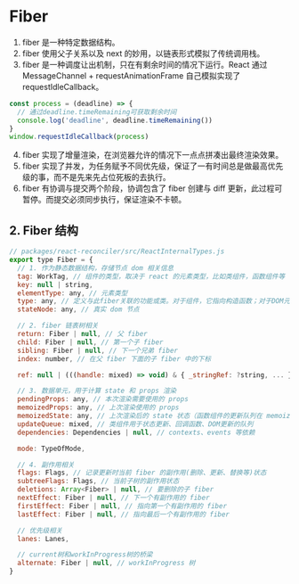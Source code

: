 # Fiber

1. fiber 是一种特定数据结构。
2. fiber 使用父子关系以及 next 的妙用，以链表形式模拟了传统调用栈。
3. fiber 是一种调度让出机制，只在有剩余时间的情况下运行。React 通过 MessageChannel + requestAnimationFrame 自己模拟实现了 requestIdleCallback。

```js
const process = (deadline) => {
  // 通过deadline.timeRemaining可获取剩余时间
  console.log('deadline', deadline.timeRemaining())
}
window.requestIdleCallback(process)
```

4. fiber 实现了增量渲染，在浏览器允许的情况下一点点拼凑出最终渲染效果。
5. fiber 实现了并发，为任务赋予不同优先级，保证了一有时间总是做最高优先级的事，而不是先来先占位死板的去执行。
6. fiber 有协调与提交两个阶段，协调包含了 fiber 创建与 diff 更新，此过程可暂停。而提交必须同步执行，保证渲染不卡顿。

## 2. Fiber 结构

```js
// packages/react-reconciler/src/ReactInternalTypes.js
export type Fiber = {
  // 1. 作为静态数据结构，存储节点 dom 相关信息
  tag: WorkTag, // 组件的类型，取决于 react 的元素类型，比如类组件，函数组件等
  key: null | string,
  elementType: any, // 元素类型
  type: any, // 定义与此fiber关联的功能或类。对于组件，它指向构造函数；对于DOM元素，它指定HTML tag
  stateNode: any, // 真实 dom 节点

  // 2. fiber 链表树相关
  return: Fiber | null, // 父 fiber
  child: Fiber | null, // 第一个子 fiber
  sibling: Fiber | null, // 下一个兄弟 fiber
  index: number, // 在父 fiber 下面的子 fiber 中的下标

  ref: null | (((handle: mixed) => void) & { _stringRef: ?string, ... }) | RefObject,

  // 3. 数据单元，用于计算 state 和 props 渲染
  pendingProps: any, // 本次渲染需要使用的 props
  memoizedProps: any, // 上次渲染使用的 props
  memoizedState: any, // 上次渲染后的 state 状态（函数组件的更新队列在 memoizedState.queue 中）
  updateQueue: mixed, // 类组件用于状态更新、回调函数、DOM更新的队列
  dependencies: Dependencies | null, // contexts、events 等依赖

  mode: TypeOfMode,

  // 4. 副作用相关
  flags: Flags, // 记录更新时当前 fiber 的副作用(删除、更新、替换等)状态
  subtreeFlags: Flags, // 当前子树的副作用状态
  deletions: Array<Fiber> | null, // 要删除的子 fiber
  nextEffect: Fiber | null, // 下一个有副作用的 fiber
  firstEffect: Fiber | null, // 指向第一个有副作用的 fiber
  lastEffect: Fiber | null, // 指向最后一个有副作用的 fiber

  // 优先级相关
  lanes: Lanes,

  // current树和workInProgress树的桥梁
  alternate: Fiber | null, // workInProgress 树
}
```
